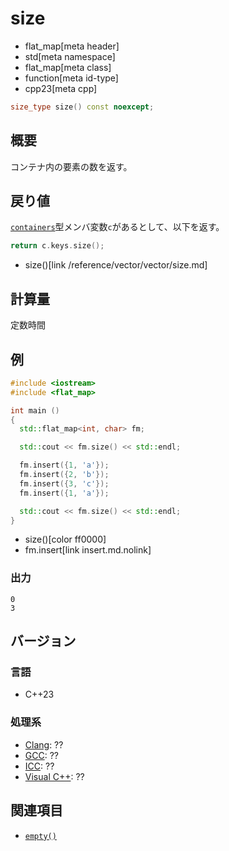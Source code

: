# size
* flat_map[meta header]
* std[meta namespace]
* flat_map[meta class]
* function[meta id-type]
* cpp23[meta cpp]

```cpp
size_type size() const noexcept;
```

## 概要
コンテナ内の要素の数を返す。


## 戻り値
[`containers`](containers.md)型メンバ変数`c`があるとして、以下を返す。

```cpp
return c.keys.size();
```
* size()[link /reference/vector/vector/size.md]


## 計算量
定数時間


## 例
```cpp example
#include <iostream>
#include <flat_map>

int main ()
{
  std::flat_map<int, char> fm;

  std::cout << fm.size() << std::endl;

  fm.insert({1, 'a'});
  fm.insert({2, 'b'});
  fm.insert({3, 'c'});
  fm.insert({1, 'a'});

  std::cout << fm.size() << std::endl;
}
```
* size()[color ff0000]
* fm.insert[link insert.md.nolink]

### 出力
```
0
3
```

## バージョン
### 言語
- C++23

### 処理系
- [Clang](/implementation.md#clang): ??
- [GCC](/implementation.md#gcc): ??
- [ICC](/implementation.md#icc): ??
- [Visual C++](/implementation.md#visual_cpp): ??


## 関連項目
- [`empty()`](empty.md)
